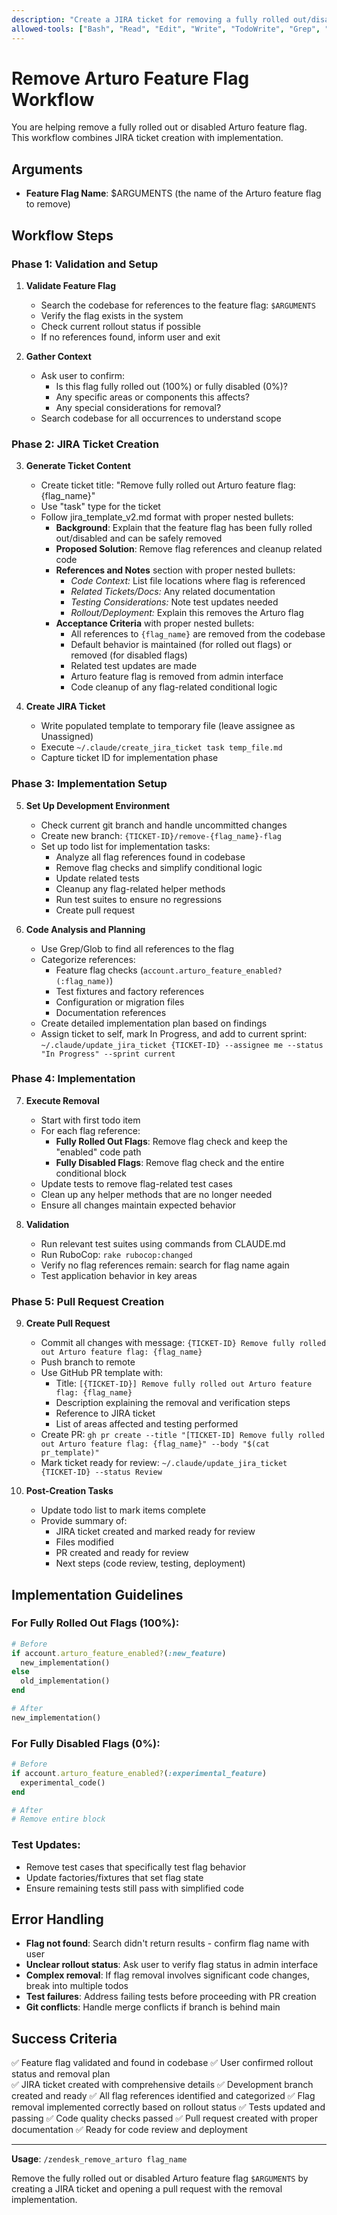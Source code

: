 ```yaml
---
description: "Create a JIRA ticket for removing a fully rolled out/disabled Arturo feature flag and open a PR"
allowed-tools: ["Bash", "Read", "Edit", "Write", "TodoWrite", "Grep", "Glob"]
---
```


# Remove Arturo Feature Flag Workflow

You are helping remove a fully rolled out or disabled Arturo feature flag. This workflow combines JIRA ticket creation with implementation.

## Arguments
- **Feature Flag Name**: $ARGUMENTS (the name of the Arturo feature flag to remove)

## Workflow Steps

### Phase 1: Validation and Setup

1. **Validate Feature Flag**
   - Search the codebase for references to the feature flag: `$ARGUMENTS`
   - Verify the flag exists in the system
   - Check current rollout status if possible
   - If no references found, inform user and exit

2. **Gather Context**
   - Ask user to confirm:
     - Is this flag fully rolled out (100%) or fully disabled (0%)?
     - Any specific areas or components this affects?
     - Any special considerations for removal?
   - Search codebase for all occurrences to understand scope

### Phase 2: JIRA Ticket Creation

3. **Generate Ticket Content**
   - Create ticket title: "Remove fully rolled out Arturo feature flag: {flag_name}"
   - Use "task" type for the ticket
   - Follow jira_template_v2.md format with proper nested bullets:
     - **Background**: Explain that the feature flag has been fully rolled out/disabled and can be safely removed
     - **Proposed Solution**: Remove flag references and cleanup related code
     - **References and Notes** section with proper nested bullets:
       - *Code Context:* List file locations where flag is referenced
       - *Related Tickets/Docs:* Any related documentation
       - *Testing Considerations:* Note test updates needed
       - *Rollout/Deployment:* Explain this removes the Arturo flag
     - **Acceptance Criteria** with proper nested bullets:
       - All references to `{flag_name}` are removed from the codebase
       - Default behavior is maintained (for rolled out flags) or removed (for disabled flags)
       - Related test updates are made
       - Arturo feature flag is removed from admin interface
       - Code cleanup of any flag-related conditional logic

4. **Create JIRA Ticket**
   - Write populated template to temporary file (leave assignee as Unassigned)
   - Execute `~/.claude/create_jira_ticket task temp_file.md`
   - Capture ticket ID for implementation phase

### Phase 3: Implementation Setup

5. **Set Up Development Environment**
   - Check current git branch and handle uncommitted changes
   - Create new branch: `{TICKET-ID}/remove-{flag_name}-flag`
   - Set up todo list for implementation tasks:
     - Analyze all flag references found in codebase
     - Remove flag checks and simplify conditional logic
     - Update related tests
     - Cleanup any flag-related helper methods
     - Run test suites to ensure no regressions
     - Create pull request

6. **Code Analysis and Planning**
   - Use Grep/Glob to find all references to the flag
   - Categorize references:
     - Feature flag checks (`account.arturo_feature_enabled?(:flag_name)`)
     - Test fixtures and factory references
     - Configuration or migration files
     - Documentation references
   - Create detailed implementation plan based on findings
   - Assign ticket to self, mark In Progress, and add to current sprint: `~/.claude/update_jira_ticket {TICKET-ID} --assignee me --status "In Progress" --sprint current`

### Phase 4: Implementation

7. **Execute Removal**
   - Start with first todo item
   - For each flag reference:
     - **Fully Rolled Out Flags**: Remove flag check and keep the "enabled" code path
     - **Fully Disabled Flags**: Remove flag check and the entire conditional block
   - Update tests to remove flag-related test cases
   - Clean up any helper methods that are no longer needed
   - Ensure all changes maintain expected behavior

8. **Validation**
   - Run relevant test suites using commands from CLAUDE.md
   - Run RuboCop: `rake rubocop:changed`
   - Verify no flag references remain: search for flag name again
   - Test application behavior in key areas

### Phase 5: Pull Request Creation

9. **Create Pull Request**
   - Commit all changes with message: `{TICKET-ID} Remove fully rolled out Arturo feature flag: {flag_name}`
   - Push branch to remote
   - Use GitHub PR template with:
     - Title: `[{TICKET-ID}] Remove fully rolled out Arturo feature flag: {flag_name}`
     - Description explaining the removal and verification steps
     - Reference to JIRA ticket
     - List of areas affected and testing performed
   - Create PR: `gh pr create --title "[TICKET-ID] Remove fully rolled out Arturo feature flag: {flag_name}" --body "$(cat pr_template)"`
   - Mark ticket ready for review: `~/.claude/update_jira_ticket {TICKET-ID} --status Review`

10. **Post-Creation Tasks**
    - Update todo list to mark items complete
    - Provide summary of:
      - JIRA ticket created and marked ready for review
      - Files modified
      - PR created and ready for review
      - Next steps (code review, testing, deployment)

## Implementation Guidelines

### For Fully Rolled Out Flags (100%):
```ruby
# Before
if account.arturo_feature_enabled?(:new_feature)
  new_implementation()
else
  old_implementation()
end

# After
new_implementation()
```

### For Fully Disabled Flags (0%):
```ruby
# Before  
if account.arturo_feature_enabled?(:experimental_feature)
  experimental_code()
end

# After
# Remove entire block
```

### Test Updates:
- Remove test cases that specifically test flag behavior
- Update factories/fixtures that set flag state
- Ensure remaining tests still pass with simplified code

## Error Handling

- **Flag not found**: Search didn't return results - confirm flag name with user
- **Unclear rollout status**: Ask user to verify flag status in admin interface
- **Complex removal**: If flag removal involves significant code changes, break into multiple todos
- **Test failures**: Address failing tests before proceeding with PR creation
- **Git conflicts**: Handle merge conflicts if branch is behind main

## Success Criteria

✅ Feature flag validated and found in codebase
✅ User confirmed rollout status and removal plan  
✅ JIRA ticket created with comprehensive details
✅ Development branch created and ready
✅ All flag references identified and categorized
✅ Flag removal implemented correctly based on rollout status
✅ Tests updated and passing
✅ Code quality checks passed
✅ Pull request created with proper documentation
✅ Ready for code review and deployment

---

**Usage**: `/zendesk_remove_arturo flag_name`

Remove the fully rolled out or disabled Arturo feature flag `$ARGUMENTS` by creating a JIRA ticket and opening a pull request with the removal implementation.